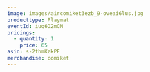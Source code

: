 ```yaml
---
image: images/aircomiket3ezb_9-oveai6lus.jpg
producttype: Playmat
eventId: iuq6O2mCN
pricings:
  - quantity: 1
    price: 65
asin: s-2thmKzkPF
merchandise: comiket
---
```

